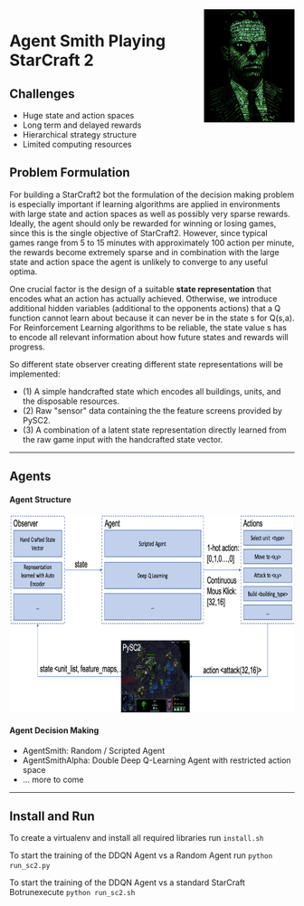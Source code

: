 <img align="right" src="https://github.com/LeRyc/SC2-Game-AI/blob/master/docs/img/agent_smith.png" height="200">

# Agent Smith Playing StarCraft 2


## Challenges
* Huge state and action spaces
* Long term and delayed rewards
* Hierarchical strategy structure
* Limited computing resources

## Problem Formulation
For building a StarCraft2 bot the formulation of the decision making problem is especially important if learning algorithms are applied in environments with large state and action spaces as well as possibly very sparse rewards. 
Ideally, the agent should only be rewarded for winning or losing games, since this is the single objective of StarCraft2.
However, since typical games range from 5 to 15 minutes with approximately 100 action per minute, the rewards become extremely sparse and in combination with the large state and action space
the agent is unlikely to converge to any useful optima. 

One crucial factor is the design of a suitable __state representation__ that encodes what an action has actually achieved. 
Otherwise, we introduce additional hidden variables (additional to the opponents actions) that a Q function cannot learn about because it can never be in the state s for Q(s,a). 
For Reinforcement Learning algorithms to be reliable, the state value s has to encode all relevant information about how future states and rewards will progress.

So different state observer creating different state representations will be implemented:
* (1) A simple handcrafted state which encodes all buildings, units, and the disposable resources.
* (2) Raw "sensor" data containing the the feature screens provided by PySC2.
* (3) A combination of a latent state representation directly learned from the raw game input with the handcrafted state vector.

---

## Agents

#### Agent Structure
<img src="https://github.com/LeRyc/SC2-Game-AI/blob/master/docs/img/general_structure.png" height="350">


#### Agent Decision Making
* AgentSmith: Random / Scripted Agent
* AgentSmithAlpha: Double Deep Q-Learning Agent with restricted action space
* ... more to come

---

## Install and Run
To create a virtualenv and install all required libraries run ```install.sh```

To start the training of the DDQN Agent vs a Random Agent run ```python run_sc2.py```

To start the training of the DDQN Agent vs a standard StarCraft Botrunexecute ```python run_sc2.sh```
